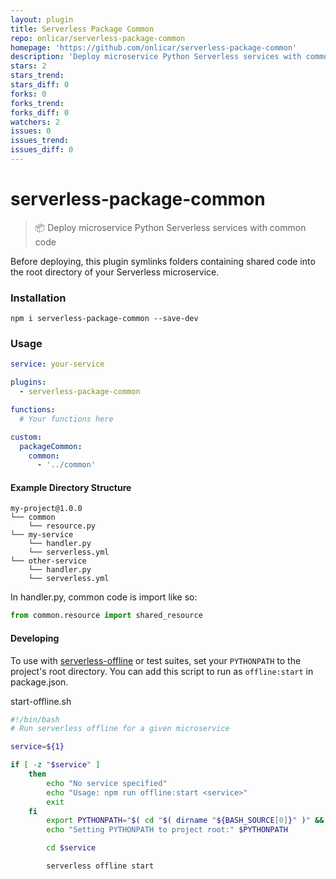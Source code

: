 ```yaml
---
layout: plugin
title: Serverless Package Common
repo: onlicar/serverless-package-common
homepage: 'https://github.com/onlicar/serverless-package-common'
description: 'Deploy microservice Python Serverless services with common code'
stars: 2
stars_trend: 
stars_diff: 0
forks: 0
forks_trend: 
forks_diff: 0
watchers: 2
issues: 0
issues_trend: 
issues_diff: 0
---
```



# serverless-package-common

> 📦 Deploy microservice Python Serverless services with common code

Before deploying, this plugin symlinks folders containing shared code into the root directory of your Serverless microservice.

### Installation

```
npm i serverless-package-common --save-dev
```

### Usage

```yml
service: your-service

plugins:
  - serverless-package-common

functions:
  # Your functions here

custom:
  packageCommon:
    common:
      - '../common'
```

#### Example Directory Structure

```
my-project@1.0.0
└── common
    └── resource.py
└── my-service
    └── handler.py
    └── serverless.yml
└── other-service
    └── handler.py
    └── serverless.yml
```

In handler.py, common code is import like so:
```py
from common.resource import shared_resource
```

#### Developing

To use with [serverless-offline](https://github.com/dherault/serverless-offline) or test suites, set your `PYTHONPATH` to the project's root directory. You can add this script to run as `offline:start` in package.json.

start-offline.sh
```bash
#!/bin/bash
# Run serverless offline for a given microservice

service=${1}

if [ -z "$service" ]
    then
        echo "No service specified"
        echo "Usage: npm run offline:start <service>"
        exit
    fi
        export PYTHONPATH="$( cd "$( dirname "${BASH_SOURCE[0]}" )" && pwd )"
        echo "Setting PYTHONPATH to project root:" $PYTHONPATH

        cd $service

        serverless offline start
```
